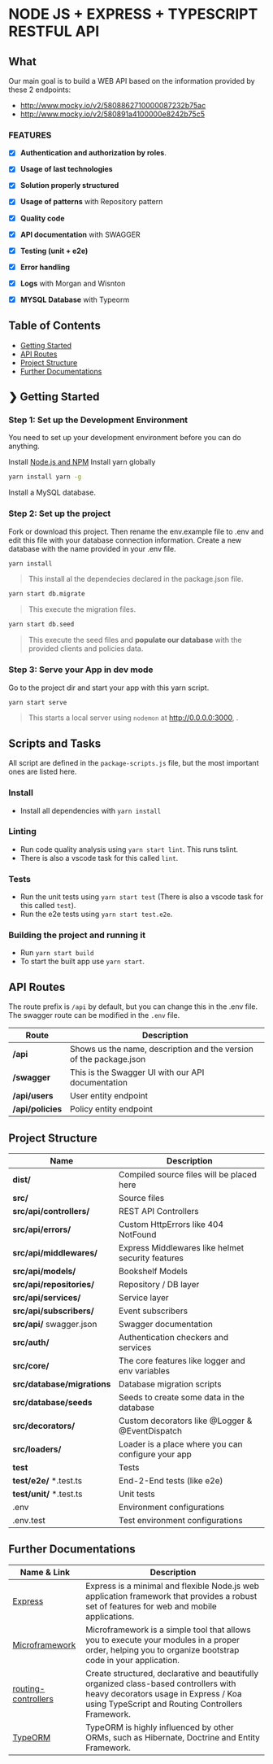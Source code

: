 # NODE JS + EXPRESS + TYPESCRIPT RESTFUL API

## What

Our main goal is to build a WEB API based on the information provided by these 2 endpoints:
* http://www.mocky.io/v2/5808862710000087232b75ac
* http://www.mocky.io/v2/580891a4100000e8242b75c5

### FEATURES

- [x] **Authentication and authorization by roles**.
- [x] **Usage of last technologies**
- [x] **Solution properly structured**
- [x] **Usage of patterns** with Repository pattern
- [x] **Quality code**
- [x] **API documentation** with SWAGGER
- [x] **Testing (unit + e2e)**
- [x] **Error handling**
- [x] **Logs** with Morgan and Wisnton
- [x] **MYSQL Database** with Typeorm


## Table of Contents

- [Getting Started](#-getting-started)
- [API Routes](#-api-routes)
- [Project Structure](#-project-structure)
- [Further Documentations](#-further-documentation)


## ❯ Getting Started

### Step 1: Set up the Development Environment

You need to set up your development environment before you can do anything.

Install [Node.js and NPM](https://nodejs.org/en/download/)
Install yarn globally

```bash
yarn install yarn -g
```
Install a MySQL database.

### Step 2: Set up the project

Fork or download this project.
Then rename the env.example file to .env and edit this file with your database connection information.
Create a new database with the name provided in your .env file.

```bash
yarn install
```

> This install al the dependecies declared in the package.json file.


```bash
yarn start db.migrate
```

> This execute the migration files.

```bash
yarn start db.seed
```

> This execute the seed files and **populate our database** with the provided clients and policies data.


### Step 3: Serve your App in dev mode

Go to the project dir and start your app with this yarn script.

```bash
yarn start serve
```

> This starts a local server using `nodemon` at http://0.0.0.0:3000, .


## Scripts and Tasks

All script are defined in the `package-scripts.js` file, but the most important ones are listed here.

### Install

- Install all dependencies with `yarn install`

### Linting

- Run code quality analysis using `yarn start lint`. This runs tslint.
- There is also a vscode task for this called `lint`.

### Tests

- Run the unit tests using `yarn start test` (There is also a vscode task for this called `test`).
- Run the e2e tests using `yarn start test.e2e`.

### Building the project and running it

- Run `yarn start build` 
- To start the built app use `yarn start`.

## API Routes

The route prefix is `/api` by default, but you can change this in the .env file.
The swagger route can be modified in the `.env` file.

| Route          | Description |
| -------------- | ----------- |
| **/api**       | Shows us the name, description and the version of the package.json |
| **/swagger**   | This is the Swagger UI with our API documentation |
| **/api/users** | User entity endpoint |
| **/api/policies**  | Policy entity endpoint |


## Project Structure

| Name                              | Description |
| --------------------------------- | ----------- |
| **dist/**                         | Compiled source files will be placed here |
| **src/**                          | Source files |
| **src/api/controllers/**          | REST API Controllers |
| **src/api/errors/**               | Custom HttpErrors like 404 NotFound |
| **src/api/middlewares/**          | Express Middlewares like helmet security features |
| **src/api/models/**               | Bookshelf Models |
| **src/api/repositories/**         | Repository / DB layer |
| **src/api/services/**             | Service layer |
| **src/api/subscribers/**          | Event subscribers |
| **src/api/** swagger.json         | Swagger documentation |
| **src/auth/**                     | Authentication checkers and services |
| **src/core/**                     | The core features like logger and env variables |
| **src/database/migrations**       | Database migration scripts |
| **src/database/seeds**            | Seeds to create some data in the database |
| **src/decorators/**               | Custom decorators like @Logger & @EventDispatch |
| **src/loaders/**                  | Loader is a place where you can configure your app |
| **test**                          | Tests |
| **test/e2e/** *.test.ts           | End-2-End tests (like e2e) |
| **test/unit/** *.test.ts          | Unit tests |
| .env                      | Environment configurations |
| .env.test                         | Test environment configurations |


## Further Documentations

| Name & Link                       | Description                       |
| --------------------------------- | --------------------------------- |
| [Express](https://expressjs.com/) | Express is a minimal and flexible Node.js web application framework that provides a robust set of features for web and mobile applications. |
| [Microframework](https://github.com/pleerock/microframework) | Microframework is a simple tool that allows you to execute your modules in a proper order, helping you to organize bootstrap code in your application. |
| [routing-controllers](https://github.com/pleerock/routing-controllers) | Create structured, declarative and beautifully organized class-based controllers with heavy decorators usage in Express / Koa using TypeScript and Routing Controllers Framework. |
| [TypeORM](http://typeorm.io/#/) | TypeORM is highly influenced by other ORMs, such as Hibernate, Doctrine and Entity Framework. |
